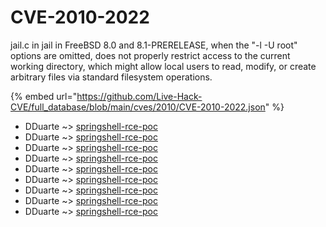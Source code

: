 # CVE-2010-2022

jail.c in jail in FreeBSD 8.0 and 8.1-PRERELEASE, when the "-l -U root" options are omitted, does not properly restrict access to the current working directory, which might allow local users to read, modify, or create arbitrary files via standard filesystem operations.

{% embed url="https://github.com/Live-Hack-CVE/full_database/blob/main/cves/2010/CVE-2010-2022.json" %}


* DDuarte ~> [springshell-rce-poc](https://www.alice-snow.ru/2010/database/cve-2010-2022/springshell-rce-poc-dduarte)
* DDuarte ~> [springshell-rce-poc](https://www.alice-snow.ru/2010/database/cve-2010-2022/springshell-rce-poc-dduarte)
* DDuarte ~> [springshell-rce-poc](https://www.alice-snow.ru/2010/database/cve-2010-2022/springshell-rce-poc-dduarte)
* DDuarte ~> [springshell-rce-poc](https://www.alice-snow.ru/2010/database/cve-2010-2022/springshell-rce-poc-dduarte)
* DDuarte ~> [springshell-rce-poc](https://www.alice-snow.ru/2010/database/cve-2010-2022/springshell-rce-poc-dduarte)
* DDuarte ~> [springshell-rce-poc](https://www.alice-snow.ru/2010/database/cve-2010-2022/springshell-rce-poc-dduarte)
* DDuarte ~> [springshell-rce-poc](https://www.alice-snow.ru/2010/database/cve-2010-2022/springshell-rce-poc-dduarte)
* DDuarte ~> [springshell-rce-poc](https://www.alice-snow.ru/2010/database/cve-2010-2022/springshell-rce-poc-dduarte)
* DDuarte ~> [springshell-rce-poc](https://www.alice-snow.ru/2010/database/cve-2010-2022/springshell-rce-poc-dduarte)